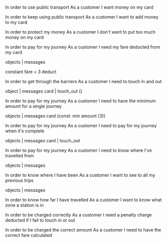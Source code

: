 In order to use public transport
As a customer
I want money on my card

In order to keep using public transport
As a customer
I want to add money to my card

In order to protect my money
As a customer
I don't want to put too much money on my card

In order to pay for my journey
As a customer
I need my fare deducted from my card

objects | messages

constant fare = 3
deduct

In order to get through the barriers
As a customer
I need to touch in and out

object | messages
card | touch_out ()


In order to pay for my journey
As a customer
I need to have the minimum amount for a single journey

objects | messages
card
(const: min amount (3))



In order to pay for my journey
As a customer
I need to pay for my journey when it's complete

objects | messages
card | touch_out

In order to pay for my journey
As a customer
I need to know where I've travelled from

objects | messages


In order to know where I have been
As a customer
I want to see to all my previous trips

objects | messages


In order to know how far I have travelled
As a customer
I want to know what zone a station is in

In order to be charged correctly
As a customer
I need a penalty charge deducted if I fail to touch in or out

In order to be charged the correct amount
As a customer
I need to have the correct fare calculated
